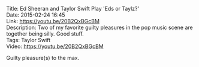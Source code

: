 Title: Ed Sheeran and Taylor Swift Play 'Eds or Taylz?'  
Date: 2015-02-24 16:45  
Link: https://youtu.be/20B2QxBGcBM  
Description: Two of my favorite guilty pleasures in the pop music scene are together being silly. Good stuff.  
Tags: Taylor Swift  
Video: https://youtu.be/20B2QxBGcBM  

Guilty pleasure(s) to the max.
